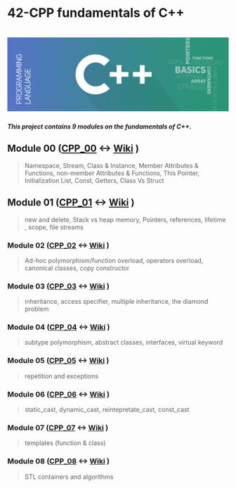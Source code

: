 # 42-CPP fundamentals of C++

<h1 align="center"><img src="https://github.com/ALI-BOULHAJAT/readme_img/blob/master/cpp%20Basics.png"></h1>

***This project contains 9 modules on the fundamentals of C++.***

## Module 00 ([CPP_00](https://github.com/ALI-BOULHAJAT/42-CPP/tree/main/Cpp_Module_00) <-> [Wiki](https://github.com/ALI-BOULHAJAT/42-CPP/wiki/Module00) ) 

> Namespace, Stream, Class & Instance, Member Attributes & Functions, non-member Attributes & Functions, This Pointer, Initialization List, Const, Getters, Class Vs Struct

## Module 01 ([CPP_01](https://github.com/ALI-BOULHAJAT/42-CPP/tree/main/Cpp_Module_01) <-> [Wiki](https://github.com/ALI-BOULHAJAT/42-CPP/wiki/Module01) )

> new and delete, Stack vs heap memory, Pointers, references, lifetime , scope, file streams

### Module 02 ([CPP_02](https://github.com/ALI-BOULHAJAT/42-CPP/tree/main/Cpp_Module_02) <-> [Wiki](https://github.com/ALI-BOULHAJAT/42-CPP/wiki/Module02) )

> Ad-hoc polymorphism/function overload, operators overload, canonical classes, copy constructor

### Module 03 ([CPP_03](https://github.com/ALI-BOULHAJAT/42-CPP/tree/main/Cpp_Module_03) <-> [Wiki](https://github.com/ALI-BOULHAJAT/42-CPP/wiki/Module03) )

> inheritance, access specifier, multiple inheritance, the diamond problem

### Module 04 ([CPP_04](https://github.com/ALI-BOULHAJAT/42-CPP/tree/main/Cpp_Module_04) <-> [Wiki](https://github.com/ALI-BOULHAJAT/42-CPP/wiki/Module04) )

> subtype polymorphism, abstract classes, interfaces, virtual keyword

### Module 05 ([CPP_05](https://github.com/ALI-BOULHAJAT/42-CPP/tree/main/Cpp_Module_05) <-> [Wiki](https://github.com/ALI-BOULHAJAT/42-CPP/wiki/Module05) )

> repetition and exceptions

### Module 06 ([CPP_06](https://github.com/ALI-BOULHAJAT/42-CPP/tree/main/Cpp_Module_06) <-> [Wiki](https://github.com/ALI-BOULHAJAT/42-CPP/wiki/Module06) )

> static_cast, dynamic_cast, reintepretate_cast, const_cast

### Module 07 ([CPP_07](https://github.com/ALI-BOULHAJAT/42-CPP/tree/main/Cpp_Module_07) <-> [Wiki](https://github.com/ALI-BOULHAJAT/42-CPP/wiki/Module07) )

> templates (function & class)

### Module 08 ([CPP_08](https://github.com/ALI-BOULHAJAT/42-CPP/tree/main/Cpp_Module_08) <-> [Wiki](https://github.com/ALI-BOULHAJAT/42-CPP/wiki/Module08) )

> STL containers and algorithms
